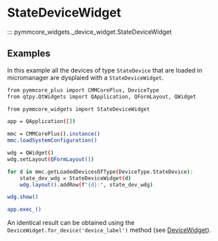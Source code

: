 # StateDeviceWidget

::: pymmcore_widgets._device_widget.StateDeviceWidget

## Examples

In this example all the devices of type `StateDevice` that are loaded in micromanager
are dysplaied with a `StateDeviceWidget`.

```sh
from pymmcore_plus import CMMCorePlus, DeviceType
from qtpy.QtWidgets import QApplication, QFormLayout, QWidget

from pymmcore_widgets import StateDeviceWidget

app = QApplication([])

mmc = CMMCorePlus().instance()
mmc.loadSystemConfiguration()

wdg = QWidget()
wdg.setLayout(QFormLayout())

for d in mmc.getLoadedDevicesOfType(DeviceType.StateDevice):
    state_dev_wdg = StateDeviceWidget(d)
    wdg.layout().addRow(f"{d}:", state_dev_wdg)

wdg.show()

app.exec_()
```

An identical result can be obtained using the `DeviceWidget.for_device('device_label')`
method (see [DeviceWidget](DeviceWidget.md)).

